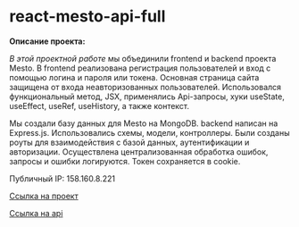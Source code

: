 # react-mesto-api-full

**Описание проекта:**

*В этой проектной работе* мы объединили frontend и backend проекта Mesto. 
В frontend реализована регистрация пользователей и вход с помощью логина и пароля или токена. Основная страница сайта защищена от входа неавторизованных пользователей. Использовался функциональный метод, JSX, применялись Api-запросы, хуки useState, useEffect, useRef, useHistory, а также контекст.

Мы создали базу данных для Mesto на MongoDB. backend написан на Express.js. Использовались схемы, модели, контроллеры. Были созданы роуты для взаимодействия с базой данных, аутентификации и авторизации. Осуществлена централизованная обработка ошибок, запросы и ошибки логируются. Токен сохраняется в cookie.

Публичный IP: 158.160.8.221

[Ссылка на проект](http://learn.more.nomoredomains.sbs/)

[Ссылка на api](https://api.learn.more.nomoredomains.sbs/)
